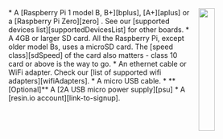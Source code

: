 <img style="float: right;padding-left: 10px;" src="/img/raspberrypi/raspberrypi.jpg" width="25%">
* A [Raspberry Pi 1 model B, B+][bplus], [A+][aplus] or a [Raspberry Pi Zero][zero] . See our [supported devices list][supportedDevicesList] for other boards.
* A 4GB or larger SD card. All the Raspberry Pi, except older model Bs, uses a microSD card. The [speed class][sdSpeed] of the card also matters - class 10 card or above is the way to go.
* An ethernet cable or WiFi adapter. Check our [list of supported wifi adapters][wifiAdapters].
* A micro USB cable.
* **[Optional]** A [2A USB micro power supply][psu]
* A [resin.io account][link-to-signup].

[aplus]:https://www.raspberrypi.org/products/model-a-plus/
[bplus]:https://www.raspberrypi.org/products/model-b-plus/
[zero]:https://www.raspberrypi.org/products/pi-zero/
[psu]:https://www.raspberrypi.org/products/universal-power-supply/
[sdSpeed]:https://en.wikipedia.org/wiki/Secure_Digital#Speed_class_rating
[wifiAdapters]:/hardware/wifi-dongles/
[supportedDevicesList]:/hardware/devices/

[link-to-signup]:dashboard.resin.io/signup
